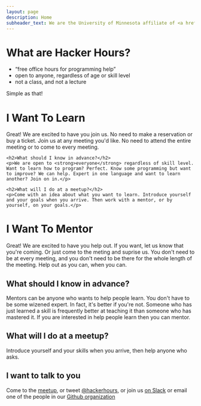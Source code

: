 ```yaml
---
layout: page
description: Home
subheader_text: We are the University of Minnesota affiliate of <a href="http://hackerhours.org/">Hacker Hours</a><br />providing free office hours for coders looking to learn new skills, or anyone who wants to learn to code.
---
```


<div class="page-header">
  <h1>What are Hacker Hours?</h1>
  <ul>
    <li>“free office hours for programming help”</li>
    <li>open to anyone, regardless of age or skill level</li>
    <li>not a class, and not a lecture</li>
  </ul>
  Simple as that!
</div>
<div class="row">
  <div class="col-md-6">
    <h1>I Want To Learn</h1>
    <p>Great! We are excited to have you join us. No need to make a reservation or buy a ticket. Join us at any meeting you'd like. No need to attend the entire meeting or to come to every meeting.</p>

    <h2>What should I know in advance?</h2>
    <p>We are open to <strong>everyone</strong> regardless of skill level. Want to learn how to program? Perfect. Know some programming but want to improve? We can help. Expert in one language and want to learn another? Join on in.</p>

    <h2>What will I do at a meetup?</h2>
    <p>Come with an idea about what you want to learn. Introduce yourself and your goals when you arrive. Then work with a mentor, or by yourself, on your goals.</p>
  </div>
  <div class="col-md-6">
    <h1>I Want To Mentor</h1>
    <p>Great! We are excited to have you help out. If you want, let us know that you're coming. Or just come to the meting and suprise us. You don't need to be at every meeting, and you don't need to be there for the whole length of the meeting. Help out as you can, when you can.</p> 
    <h2>What should I know in advance?</h2>
    <p>Mentors can be anyone who wants to help people learn. You don't have to be some wizened expert. In fact, it's better if you're not. Someone who has just learned a skill is frequently better at teaching it than someone who has mastered it. If you are interested in help people learn then you can mentor.</p>
    <h2>What will I do at a meetup?</h2>
    <p>Introduce yourself and your skills when you arrive, then help anyone who asks.</p>
  </div>
</div>

## I want to talk to you

Come to the [meetup](#next_meeting), or tweet [@hackerhours](https://twitter.com/umnhackerhours), or join us [on Slack](https://umnhackerhours.slack.com/) or email one of the people in our [Github organization](https://github.com/umnhackerhours)

